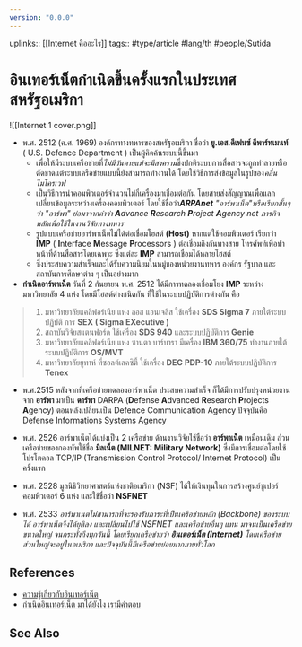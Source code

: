```yaml
---
version: "0.0.0"
---
```

uplinks:: [[Internet คืออะไร]]
tags:: #type/article #lang/th #people/Sutida

# อินเทอร์เน็ตกำเนิดขึ้นครั้งแรกในประเทศสหรัฐอเมริกา
![[Internet 1 cover.png]]

- พ.ศ. 2512 (ค.ศ. 1969) องค์กรทางทหารของสหรัฐอเมริกา ชื่อว่า **ยู.เอส.ดีเฟนซ์ ดีพาร์ทเมนท์** ( U.S. Defence Department ) เป็นผู้คิดค้นระบบนี้ขึ้นมา 
	- เพื่อให้มีระบบเครือข่ายที่*ไม่มีวันตายแม้จะมีสงคราม*ซึ่งปกติระบบการสื่อสารจะถูกทำลายหรือตัดขาดแต่ระบบเครือข่ายแบบนี้ยังสามารถทำงานได้ โดยใช้วิธีการส่งข้อมูลในรูปของ*คลื่นไมโครเวฟ*
	- เป็นวิธีการนำคอมพิวเตอร์จำนวนไม่กี่เครื่องมาเชื่อมต่อกัน โดยสายส่งสัญญาณเพื่อแลกเปลี่ยนข้อมูลระหว่างเครื่องคอมพิวเตอร์ โดยใช้ชื่อว่า***ARPAnet** "อาร์พาเน็ต"หรือเรียกสั้นๆ ว่า "อาร์พา" ย่อมาจากคำว่า  **A**dvance **R**esearch                   **P**roject **A**gency  net ภารกิจหลักเพื่อใช้ในงานวิจัยทางทหาร* 
	- รูปแบบเครือข่ายอาร์พาเน็ตไม่ได้ต่อเชื่อมโฮสต์ **(Host)** หากแต่ใช้คอมพิวเตอร์ เรียกว่า **IMP** ( **I**nterface **M**essage **P**rocessors ) ต่อเชื่อมถึงกันทางสาย โทรศัพท์เพื่อทำหน้าที่ด้านสื่อสารโดยเฉพาะ ซึ่งแต่ละ **IMP** สามารถเชื่อมได้หลายโฮสต์
	- ซึ่งประสบความสำเร็จและได้รับความนิยมในหมู่ของหน่วยงานทหาร องค์กร รัฐบาล และสถาบันการศึกษาต่าง ๆ เป็นอย่างมาก
- **กำเนิดอาร์พาเน็ต** วันที่ 2 กันยายน พ.ศ. 2512 ได้มีการทดลองเชื่อมโยง **IMP** ระหว่างมหาวิทยาลัย 4 แห่ง โดยมีโฮสต์ต่างชนิดกัน ที่ใช้ในระบบปฏิบัติการต่างกัน คือ
>1.  มหาวิทยาลัยแคลิฟอร์เนีย แห่ง ลอส แอนเจลิส ใช้เครื่อง **SDS Sigma 7** ภายใต้ระบบปฏิบัติ การ **SEX ( Sigma EXecutive )**
>2.  สถาบันวิจัยสแตนฟอร์ด ใช้เครื่อง **SDS 940** และระบบปฏิบัติการ **Genie**
>3.  มหาวิทยาลัยแคลิฟอร์เนีย แห่ง ซานตา บาร์บารา มีเครื่อง **IBM 360/75** ทำงานภายใต้ระบบปฏิบัติการ **OS/MVT**
>4.  มหาวิทยาลัยยูทาห์ ที่ซอลต์เลคซิตี้ ใช้เครื่อง **DEC PDP-10** ภายใต้ระบบปฏิบัติการ **Tenex**

- พ.ศ.2515 หลังจากที่เครือข่ายทดลองอาร์พาเน็ต ประสบความสำเร็จ ก็ได้มีการปรับปรุงหน่วยงานจาก **อาร์พา** มาเป็น **ดาร์พา** DARPA (**D**efense **A**dvanced **R**esearch **P**rojects **A**gency) ตอนหลังเปลี่ยนเป็น Defence Communication  Agency ปัจจุบันคือ Defense Informations Systems Agency

- พ.ศ. 2526 อาร์พาเน็ตได้แบ่งเป็น 2 เครือข่าย ด้านงานวิจัยใช้ชื่อว่า **อาร์พาเน็ต** เหมือนเดิม ส่วนเครือข่ายของกองทัพใช้ชื่อ **มิลเน็ต (MILNET: Military Network)** ซึ่งมีการเชื่อมต่อโดยใช้โปรโตคอล TCP/IP (Transmission Control Protocol/ Internet Protocol) เป็นครั้งแรก

- พ.ศ. 2528 มูลนิธิวิทยาศาสตร์แห่งชาติอเมริกา (NSF) ได้ให้เงินทุนในการสร้างศูนย์ซูเปอร์คอมพิวเตอร์ 6 แห่ง และใช้ชื่อว่า **NSFNET** 

- พ.ศ. 2533 *อาร์พาเนตไม่สามารถที่จะรองรับภาระที่เป็นเครือข่ายหลัก (Backbone) ของระบบได้ อาร์พาเน็ตจึงได้ยุติลง และเปลี่ยนไปใช้ NSFNET และเครือข่ายอื่นๆ แทน มาจนเป็นเครือข่ายขนาดใหญ่ จนกระทั่งถึงทุกวันนี้ โดยเรียกเครือข่ายว่า **อินเตอร์เน็ต (Internet)** โดยเครือข่าย ส่วนใหญ่จะอยู่ในอเมริกา และปัจจุบันนี้มีเครือข่ายย่อยมากมายทั่วโลก*


## References
- [ความรู้เกี่ยวกับอินเทอร์เน็ต](http://www.bkp-ssk.ac.th/html/001.htm)
- [กำเนิดอินเทอร์เน็ต มาได้ยังไง เรามีคำตอบ](https://www.bullvpn.com/th/blog/detail/history-of-the-internet)

## See Also